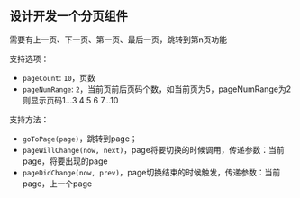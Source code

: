## 设计开发一个分页组件

需要有上一页、下一页、第一页、最后一页，跳转到第n页功能

支持选项：
* `pageCount`: `10`，页数
* `pageNumRange`: `2`，当前页前后页码个数，如当前页为5，pageNumRange为2则显示页码1...3 4 5 6 7...10

支持方法：
* `goToPage(page)`，跳转到page；
* `pageWillChange(now, next)`，page将要切换的时候调用，传递参数：当前page，将要出现的page
* `pageDidChange(now, prev)`，page切换结束的时候触发，传递参数：当前page，上一个page